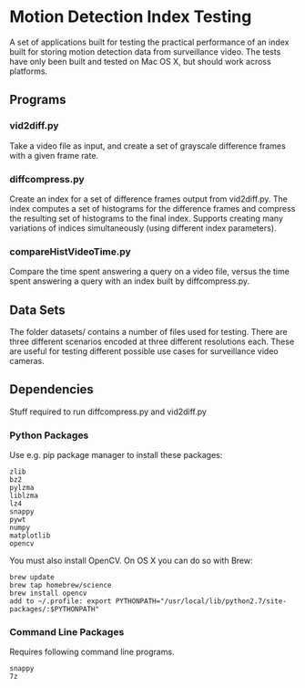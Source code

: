 # Motion Detection Index Testing

A set of applications built for testing the practical performance of an index built for storing motion detection data from surveillance video.
The tests have only been built and tested on Mac OS X, but should work across platforms.


## Programs

### vid2diff.py
Take a video file as input, and create a set of grayscale difference frames with a given frame rate.

### diffcompress.py
Create an index for a set of difference frames output from vid2diff.py. The index computes a set of histograms for the difference frames and compress the resulting set of histograms to the final index. Supports creating many variations of indices simultaneously (using different index parameters).

### compareHistVideoTime.py
Compare the time spent answering a query on a video file, versus the time spent answering a query with an index built by diffcompress.py.


## Data Sets

The folder datasets/ contains a number of files used for testing. There are three different scenarios encoded at three different resolutions each. These are useful for testing different possible use cases for surveillance video cameras.

## Dependencies
Stuff required to run diffcompress.py and vid2diff.py

### Python Packages
Use e.g. pip package manager to install these packages:

    zlib
    bz2
    pylzma
    liblzma
    lz4
    snappy
    pywt
    numpy
    matplotlib
    opencv


You must also install OpenCV. On OS X you can do so with Brew:

    brew update
    brew tap homebrew/science
    brew install opencv
    add to ~/.profile: export PYTHONPATH="/usr/local/lib/python2.7/site-packages/:$PYTHONPATH"

### Command Line Packages
Requires following command line programs.

    snappy
    7z
